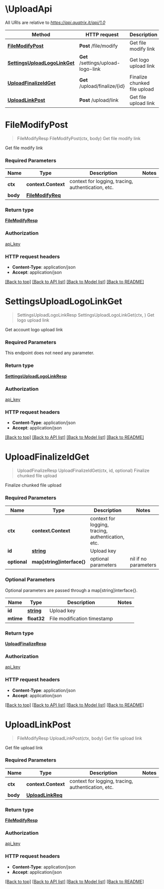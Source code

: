 # \UploadApi

All URIs are relative to *https://api.quatrix.it/api/1.0*

Method | HTTP request | Description
------------- | ------------- | -------------
[**FileModifyPost**](UploadApi.md#FileModifyPost) | **Post** /file/modify | Get file modify link
[**SettingsUploadLogoLinkGet**](UploadApi.md#SettingsUploadLogoLinkGet) | **Get** /settings/upload-logo-link | Get logo upload link
[**UploadFinalizeIdGet**](UploadApi.md#UploadFinalizeIdGet) | **Get** /upload/finalize/{id} | Finalize chunked file upload
[**UploadLinkPost**](UploadApi.md#UploadLinkPost) | **Post** /upload/link | Get file upload link


# **FileModifyPost**
> FileModifyResp FileModifyPost(ctx, body)
Get file modify link

Get file modify link 

### Required Parameters

Name | Type | Description  | Notes
------------- | ------------- | ------------- | -------------
 **ctx** | **context.Context** | context for logging, tracing, authentication, etc.
  **body** | [**FileModifyReq**](FileModifyReq.md)|  | 

### Return type

[**FileModifyResp**](FileModifyResp.md)

### Authorization

[api_key](../README.md#api_key)

### HTTP request headers

 - **Content-Type**: application/json
 - **Accept**: application/json

[[Back to top]](#) [[Back to API list]](../README.md#documentation-for-api-endpoints) [[Back to Model list]](../README.md#documentation-for-models) [[Back to README]](../README.md)

# **SettingsUploadLogoLinkGet**
> SettingsUploadLogoLinkResp SettingsUploadLogoLinkGet(ctx, )
Get logo upload link

Get account logo upload link 

### Required Parameters
This endpoint does not need any parameter.

### Return type

[**SettingsUploadLogoLinkResp**](SettingsUploadLogoLinkResp.md)

### Authorization

[api_key](../README.md#api_key)

### HTTP request headers

 - **Content-Type**: application/json
 - **Accept**: application/json

[[Back to top]](#) [[Back to API list]](../README.md#documentation-for-api-endpoints) [[Back to Model list]](../README.md#documentation-for-models) [[Back to README]](../README.md)

# **UploadFinalizeIdGet**
> UploadFinalizeResp UploadFinalizeIdGet(ctx, id, optional)
Finalize chunked file upload

Finalize chunked file upload 

### Required Parameters

Name | Type | Description  | Notes
------------- | ------------- | ------------- | -------------
 **ctx** | **context.Context** | context for logging, tracing, authentication, etc.
  **id** | [**string**](.md)| Upload key | 
 **optional** | **map[string]interface{}** | optional parameters | nil if no parameters

### Optional Parameters
Optional parameters are passed through a map[string]interface{}.

Name | Type | Description  | Notes
------------- | ------------- | ------------- | -------------
 **id** | [**string**](.md)| Upload key | 
 **mtime** | **float32**| File modification timestamp | 

### Return type

[**UploadFinalizeResp**](UploadFinalizeResp.md)

### Authorization

[api_key](../README.md#api_key)

### HTTP request headers

 - **Content-Type**: application/json
 - **Accept**: application/json

[[Back to top]](#) [[Back to API list]](../README.md#documentation-for-api-endpoints) [[Back to Model list]](../README.md#documentation-for-models) [[Back to README]](../README.md)

# **UploadLinkPost**
> FileModifyResp UploadLinkPost(ctx, body)
Get file upload link

Get file upload link 

### Required Parameters

Name | Type | Description  | Notes
------------- | ------------- | ------------- | -------------
 **ctx** | **context.Context** | context for logging, tracing, authentication, etc.
  **body** | [**UploadLinkReq**](UploadLinkReq.md)|  | 

### Return type

[**FileModifyResp**](FileModifyResp.md)

### Authorization

[api_key](../README.md#api_key)

### HTTP request headers

 - **Content-Type**: application/json
 - **Accept**: application/json

[[Back to top]](#) [[Back to API list]](../README.md#documentation-for-api-endpoints) [[Back to Model list]](../README.md#documentation-for-models) [[Back to README]](../README.md)

